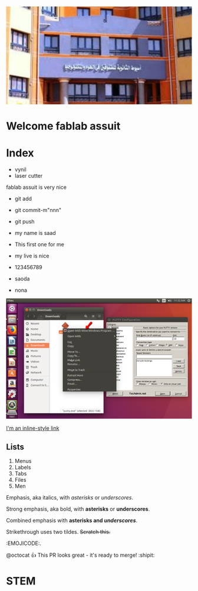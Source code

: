 ![alt text](s1a.jpeg)
# Welcome fablab assuit

# Index

- vynil 
- laser cutter

fablab assuit is very nice

- git add
- git commit-m"nnn"
- git push

- my name is saad
- This first one for me
- my live is nice

- 123456789
- saoda
- nona

![alt text](piture.png)

[I'm an inline-style link](https://www.google.com)

## Lists
1. Menus
2. Labels
3. Tabs
4. Files
5. Men

Emphasis, aka italics, with *asterisks* or _underscores_.

Strong emphasis, aka bold, with **asterisks** or __underscores__.

Combined emphasis with **asterisks and _underscores_**.

Strikethrough uses two tildes. ~~Scratch this.~~

:EMOJICODE:.

@octocat :+1: This PR looks great - it's ready to merge! :shipit:

# STEM
